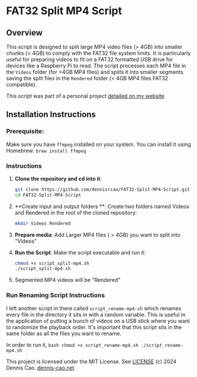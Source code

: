 # FAT32 Split MP4 Script

## Overview
This script is designed to split large MP4 video files (> 4GB) into smaller chunks (< 4GB) to comply with the FAT32 file system limits.
It is particularly useful for preparing videos to fit on a FAT32 formatted USB drive for devices like a Raspberry Pi to read.
The script processes each MP4 file in the `Videos` folder (for >4GB MP4 files) and splits it into smaller segments saving the split files in the `Rendered` folder (< 4GB MP4 files FAT32 compatible).

This script was part of a personal project [detailed on my website](https://www.denniscao.net/projects/digital-touch-grass?pageId=6d6267346431626667606630616c62666c306c36676d6667656362363167366c)

## Installation Instructions


### Prerequisite:
Make sure you have `ffmpeg` installed on your system. You can install it using Homebrew:
    ```
    brew install ffmpeg
    ```

### Instructions

1. **Clone the repository and cd into it**:
    ```bash
    git clone https://github.com/dennisrcao/FAT32-Split-MP4-Script.git
    cd FAT32-Split-MP4-Script
    ```

2. **Create input and output folders **:
Create two folders named Videos and Rendered in the root of the cloned repository:

    ```bash
    mkdir Videos Rendered
    ```
3. **Prepare media**:
Add Larger MP4 files ( > 4GB) you want to split into "Videos"

4. **Run the Script**:
Make the script executable and run it:
    ```bash
    chmod +x script_split-mp4.sh
    ./script_split-mp4.sh
    ```

5. Segmented MP4 videos will be "Rendered"

### Run Renaming Script Instructions
I left another script in there called `script_rename-mp4.sh` which renames every file in the directory it sits in with a random variable. This is useful in the application of putting a bunch of videos on a USB stick where you want to randomize the playback order.
It's important that this script sits in the same folder as all the files you want to rename.

In order to run it,
    ```bash
    chmod +x script_rename-mp4.sh
    ./script_rename-mp4.sh
    ```



This project is licensed under the MIT License. See [LICENSE](LICENSE)
(c) 2024 Dennis Cao. [dennis-cao.net](https://dennis-cao.net)


